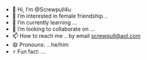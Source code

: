 - 👋 Hi, I’m @Screwpull4u
- 👀 I’m interested in  female friendship...
- 🌱 I’m currently learning ...
- 💞️ I’m looking to collaborate on ...
- 📫 How to reach me .. by email screwpull@aol.com
- 😄 Pronouns: ...he/him
- ⚡ Fun fact: ...

<!---
Screwpull4u/Screwpull4u is a ✨ special ✨ repository because its `README.md` (this file) appears on your GitHub profile.
You can click the Preview link to take a look at your changes.
--->
